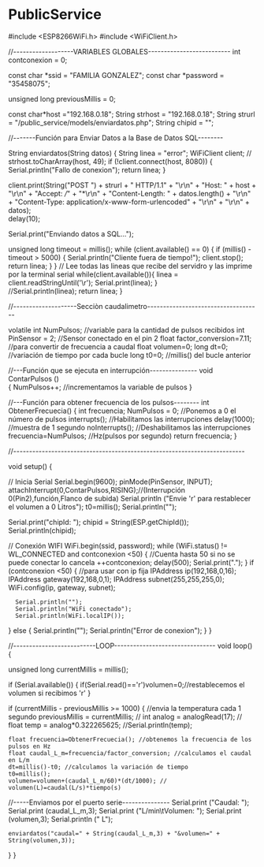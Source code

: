 # PublicService

#include <ESP8266WiFi.h>
#include <WiFiClient.h> 

//-------------------VARIABLES GLOBALES--------------------------
int contconexion = 0;

const char *ssid = "FAMILIA GONZALEZ";
const char *password = "35458075";

unsigned long previousMillis = 0;

const char*host ="192.168.0.18";
String strhost = "192.168.0.18";
String strurl = "/public_service/models/enviardatos.php";
String chipid = "";

//-------Función para Enviar Datos a la Base de Datos SQL--------

String enviardatos(String datos) {
  String linea = "error";
  WiFiClient client;
  // strhost.toCharArray(host, 49);
  if (!client.connect(host, 8080)) {
    Serial.println("Fallo de conexion");
    return linea;
  }

  client.print(String("POST ") + strurl + " HTTP/1.1" + "\r\n" + 
               "Host: " + host + "\r\n" +
               "Accept: */*" + "*\r\n" +
               "Content-Length: " + datos.length() + "\r\n" +
               "Content-Type: application/x-www-form-urlencoded" + "\r\n" +
               "\r\n" + datos);           
  delay(10);             
  
  Serial.print("Enviando datos a SQL...");

  
  unsigned long timeout = millis();
  while (client.available() == 0) {
    if (millis() - timeout > 5000) {
      Serial.println("Cliente fuera de tiempo!");
      client.stop();
      return linea;
    }
  }
  // Lee todas las lineas que recibe del servidro y las imprime por la terminal serial
  while(client.available()){
    linea = client.readStringUntil('\r');
    Serial.print(linea);
  }  
  //Serial.println(linea);
  return linea;
}

//--------------------Secciòn caudalimetro------------------------------------

volatile int NumPulsos; //variable para la cantidad de pulsos recibidos
int PinSensor = 2;    //Sensor conectado en el pin 2
float factor_conversion=7.11; //para convertir de frecuencia a caudal
float volumen=0;
long dt=0; //variación de tiempo por cada bucle
long t0=0; //millis() del bucle anterior

//---Función que se ejecuta en interrupción---------------
void ContarPulsos ()  
{ 
  NumPulsos++;  //incrementamos la variable de pulsos
} 

//---Función para obtener frecuencia de los pulsos--------
int ObtenerFrecuecia() 
{
  int frecuencia;
  NumPulsos = 0;   //Ponemos a 0 el número de pulsos
  interrupts();    //Habilitamos las interrupciones
  delay(1000);   //muestra de 1 segundo
  noInterrupts(); //Deshabilitamos  las interrupciones
  frecuencia=NumPulsos; //Hz(pulsos por segundo)
  return frecuencia;
}

//-------------------------------------------------------------------------

void setup() {

  // Inicia Serial
  Serial.begin(9600); 
  pinMode(PinSensor, INPUT);
  attachInterrupt(0,ContarPulsos,RISING);//(Interrupción 0(Pin2),función,Flanco de subida)
  Serial.println ("Envie 'r' para restablecer el volumen a 0 Litros"); 
  t0=millis();
  Serial.println("");

  Serial.print("chipId: "); 
  chipid = String(ESP.getChipId());
  Serial.println(chipid); 

  // Conexión WIFI
  WiFi.begin(ssid, password);
  while (WiFi.status() != WL_CONNECTED and contconexion <50) { //Cuenta hasta 50 si no se puede conectar lo cancela
    ++contconexion;
    delay(500);
    Serial.print(".");
  }
  if (contconexion <50) {
      //para usar con ip fija
      IPAddress ip(192,168,0,16); 
      IPAddress gateway(192,168,0,1); 
      IPAddress subnet(255,255,255,0); 
      WiFi.config(ip, gateway, subnet);  
      
      Serial.println("");
      Serial.println("WiFi conectado");
      Serial.println(WiFi.localIP());
  }
  else { 
      Serial.println("");
      Serial.println("Error de conexion");
  }
}

//--------------------------LOOP--------------------------------
void loop() {

  unsigned long currentMillis = millis();

  if (Serial.available()) {
    if(Serial.read()=='r')volumen=0;//restablecemos el volumen si recibimos 'r'
  }

  if (currentMillis - previousMillis >= 1000) { //envia la temperatura cada 1 segundo
    previousMillis = currentMillis;
    // int analog = analogRead(17);
    // float temp = analog*0.322265625;
    //Serial.println(temp);

    float frecuencia=ObtenerFrecuecia(); //obtenemos la frecuencia de los pulsos en Hz
    float caudal_L_m=frecuencia/factor_conversion; //calculamos el caudal en L/m
    dt=millis()-t0; //calculamos la variación de tiempo
    t0=millis();
    volumen=volumen+(caudal_L_m/60)*(dt/1000); // volumen(L)=caudal(L/s)*tiempo(s)

   //-----Enviamos por el puerto serie---------------
    Serial.print ("Caudal: "); 
    Serial.print (caudal_L_m,3); 
    Serial.print ("L/min\tVolumen: "); 
    Serial.print (volumen,3); 
    Serial.println (" L");

    
    enviardatos("caudal=" + String(caudal_L_m,3) + "&volumen=" + String(volumen,3));
  }
}
